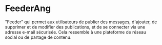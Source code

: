 # FeederAng
"Feeder" qui permet aux utilisateurs de publier des messages, d'ajouter, de supprimer et de modifier des publications, et de se connecter via une adresse e-mail sécurisée. Cela ressemble à une plateforme de réseau social ou de partage de contenu.
